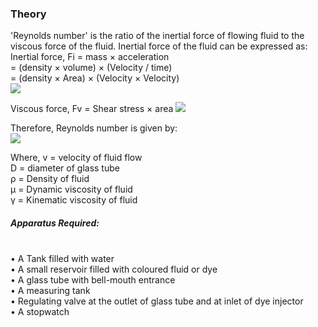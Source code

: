 ### Theory

'Reynolds number' is the ratio of the inertial force of flowing fluid to the viscous force of the fluid. Inertial force of the fluid can be expressed as:<br>
 Inertial force, Fi = mass × acceleration<br>
                                = (density × volume) × (Velocity / time)<br>
       = (density × Area) × (Velocity × Velocity)<br>
       <img src="images/reyn-Form-1" />
 
Viscous force, Fv = Shear stress × area
<img src="images/reyn-Form-2" />
 
Therefore, Reynolds number is given by:<br>
<img src="images/reyn-form-3" />
 
Where, v = velocity of fluid flow<br>
D = diameter of glass tube<br>
ρ = Density of fluid<br>
µ = Dynamic viscosity of fluid<br>
γ = Kinematic viscosity of fluid<br>

<h5>Apparatus Required:</h5><br>
•	A Tank filled with water<br>
•	A small reservoir filled with coloured fluid or dye<br>
•	A glass tube with bell-mouth entrance<br>
•	A measuring tank<br>
•	Regulating valve at the outlet of glass tube and at inlet of dye injector<br>
•	A stopwatch<br>
